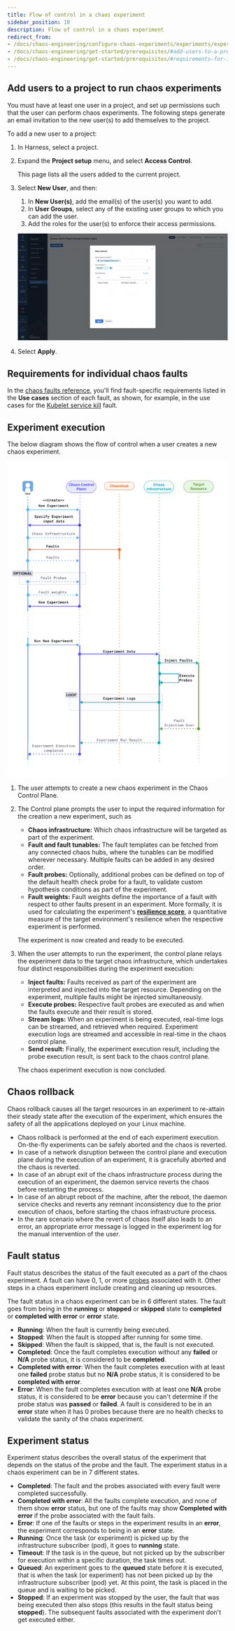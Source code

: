 ```yaml
---
title: Flow of control in a chaos experiment
sidebar_position: 10
description: Flow of control in a chaos experiment
redirect_from:
- /docs/chaos-engineering/configure-chaos-experiments/experiments/experiment-execution
- /docs/chaos-engineering/get-started/prerequisites/#add-users-to-a-project-to-run-chaos-experiments
- /docs/chaos-engineering/get-started/prerequisites/#requirements-for-individual-chaos-faults
---
```


## Add users to a project to run chaos experiments

You must have at least one user in a project, and set up permissions such that the user can perform chaos experiments. The following steps generate an email invitation to the new user(s) to add themselves to the project.

To add a new user to a project:

1. In Harness, select a project.

1. Expand the **Project setup** menu, and select **Access Control**.

	This page lists all the users added to the current project.

1. Select **New User**, and then:

	1. In **New User(s)**, add the email(s) of the user(s) you want to add.
	1. In **User Groups**, select any of the existing user groups to which you can add the user.
	1. Add the roles for the user(s) to enforce their access permissions.

	![Add New User](./static/experiment-execution/add-new-user.png)

1. Select **Apply**.

## Requirements for individual chaos faults

In the [chaos faults reference](/docs/chaos-engineering/chaos-faults/), you'll find fault-specific requirements listed in the **Use cases** section of each fault, as shown, for example, in the use cases for the [Kubelet service kill](/docs/chaos-engineering/chaos-faults/kubernetes/node/kubelet-service-kill#use-cases) fault.


## Experiment execution

The below diagram shows the flow of control when a user creates a new chaos experiment.

![Experiment Execution](./static/experiment-execution/experiment-sequence.png)

1. The user attempts to create a new chaos experiment in the Chaos Control Plane.
2. The Control plane prompts the user to input the required information for the creation a new experiment, such as

   * **Chaos infrastructure:** Which chaos infrastructure will be targeted as part of the experiment.
   * **Fault and fault tunables:** The fault templates can be fetched from any connected chaos hubs, where the tunables can be modified wherever necessary. Multiple faults can be added in any desired order.
   * **Fault probes:** Optionally, additional probes can be defined on top of the default health check probe for a fault, to validate custom hypothesis conditions as part of the experiment.
   * **Fault weights:** Fault weights define the importance of a fault with respect to other faults present in an experiment. More formally, it is used for calculating the experiment's [**resilience score**](/docs/chaos-engineering/features/experiments/resilience-score), a quantitative measure of the target environment's resilience when the respective experiment is performed.

   The experiment is now created and ready to be executed.

3. When the user attempts to run the experiment, the control plane relays the experiment data to the target chaos infrastructure, which undertakes four distinct responsibilities during the experiment execution:

   * **Inject faults:** Faults received as part of the experiment are interpreted and injected into the target resource. Depending on the experiment, multiple faults might be injected simultaneously.
   * **Execute probes:** Respective fault probes are executed as and when the faults execute and their result is stored.
   * **Stream logs:** When an experiment is being executed, real-time logs can be streamed, and retrieved when required.
   Experiment execution logs are streamed and accessible in real-time in the chaos control plane.
   * **Send result:** Finally, the experiment execution result, including the probe execution result, is sent back to the chaos control plane.

   The chaos experiment execution is now concluded.

## Chaos rollback
Chaos rollback causes all the target resources in an experiment to re-attain their steady state after the execution of the experiment, which ensures the safety of all the applications deployed on your Linux machine.
- Chaos rollback is performed at the end of each experiment execution. On-the-fly experiments can be safely aborted and the chaos is reverted.
- In case of a network disruption between the control plane and execution plane during the execution of an experiment, it is gracefully aborted and the chaos is reverted.
- In case of an abrupt exit of the chaos infrastructure process during the execution of an experiment, the daemon service reverts the chaos before restarting the process.
- In case of an abrupt reboot of the machine, after the reboot, the daemon service checks and reverts any remnant inconsistency due to the prior execution of chaos, before starting the chaos infrastructure process.
- In the rare scenario where the revert of chaos itself also leads to an error, an appropriate error message is logged in the experiment log for the manual intervention of the user.

## Fault status
Fault status describes the status of the fault executed as a part of the chaos experiment. A fault can have 0, 1, or more [probes](/docs/chaos-engineering/features/resilience-probes/overview) associated with it. Other steps in a chaos experiment include creating and cleaning up resources.

The fault status in a chaos experiment can be in 6 different states. The fault goes from being in the **running** or **stopped** or **skipped** state to **completed** or **completed with error** or **error** state.

- **Running**: When the fault is currently being executed.
- **Stopped**: When the fault is stopped after running for some time.
- **Skipped**: When the fault is skipped, that is, the fault is not executed.
- **Completed**: Once the fault completes execution without any **failed** or **N/A** probe status, it is considered to be **completed**.
- **Completed with error**: When the fault completes execution with at least one **failed** probe status but no **N/A** probe status, it is considered to be **completed with error**.
- **Error**: When the fault completes execution with at least one **N/A** probe status, it is considered to be **error** because you can't determine if the probe status was **passed** or **failed**. A fault is considered to be in an **error** state when it has 0 probes because there are no health checks to validate the sanity of the chaos experiment.

## Experiment status
Experiment status describes the overall status of the experiment that depends on the status of the probe and the fault. The experiment status in a chaos experiment can be in 7 different states.

- **Completed**: The fault and the probes associated with every fault were completed successfully.
- **Completed with error**: All the faults complete execution, and none of them show **error** status, but one of the faults may show **Completed with error** if the probe associated with the fault fails.
- **Error**: If one of the faults or steps in the experiment results in an **error**, the experiment corresponds to being in an **error** state.
- **Running**: Once the task (or experiment) is picked up by the infrastructure subscriber (pod), it goes to **running** state.
- **Timeout**: If the task is in the queue, but not picked up by the subscriber for execution within a specific duration, the task times out.
- **Queued**: An experiment goes to the **queued** state before it is executed, that is when the task (or experiment) has not been picked up by the infrastructure subscriber (pod) yet. At this point, the task is placed in the queue and is waiting to be picked.
- **Stopped**: If an experiment was stopped by the user, the fault that was being executed then also stops (this results in the fault status being **stopped**). The subsequent faults associated with the experiment don't get executed either.
